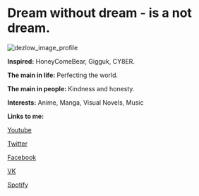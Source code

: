 # Dream without dream - is a not dream.

![dezlow_image_profile](https://user-images.githubusercontent.com/74720936/111875572-12b3b400-89cd-11eb-87cc-50d0496a04f8.jpg)

**Inspired:** HoneyComeBear, Gigguk, CY8ER.

**The main in life:** Perfecting the world.

**The main in people:** Kindness and honesty.

**Interests:** Anime, Manga, Visual Novels, Music

**Links to me:**

[Youtube](https://www.youtube.com/channel/UCYV8min3NRKlG51P2GfZnKg/)

[Twitter](https://twitter.com/DezlowNG/)

[Facebook](https://facebook.com/dezlowfb/)

[VK](https://vk.com/dezlow/)

[Spotify](https://open.spotify.com/user/31z32d5odfyuyyykagdvmfpzhwpy/)

